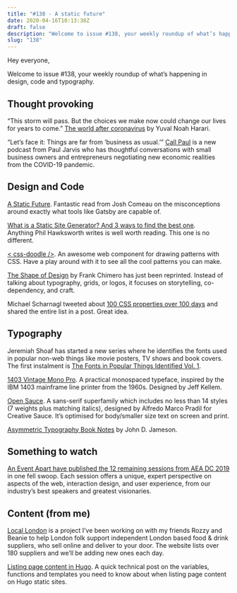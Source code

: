 ```yaml
---
title: "#138 - A static future"
date: 2020-04-16T10:13:38Z
draft: false
description: "Welcome to issue #138, your weekly roundup of what’s happening in design, code and typography."
slug: "138"
---
```


Hey everyone,

Welcome to issue #138, your weekly roundup of what’s happening in design, code and typography.

## Thought provoking

“This storm will pass. But the choices we make now could change our lives for years to come.” [The world after coronavirus](https://harrycresswell.us14.list-manage.com/track/click?u=4e8fba8d0ab4a857159c0104e&id=7fddea606e&e=6105dcf671) by Yuval Noah Harari.

“Let’s face it: Things are far from ‘business as usual.’” [Call Paul](https://harrycresswell.us14.list-manage.com/track/click?u=4e8fba8d0ab4a857159c0104e&id=20af2f74fd&e=6105dcf671) is a new podcast from Paul Jarvis who has thoughtful conversations with small business owners and entrepreneurs negotiating new economic realities from the COVID-19 pandemic.

## Design and Code

[A Static Future](https://harrycresswell.us14.list-manage.com/track/click?u=4e8fba8d0ab4a857159c0104e&id=4071d81e99&e=6105dcf671). Fantastic read from Josh Comeau on the misconceptions around exactly what tools like Gatsby are capable of.

[What is a Static Site Generator? And 3 ways to find the best one](https://harrycresswell.us14.list-manage.com/track/click?u=4e8fba8d0ab4a857159c0104e&id=491e49725d&e=6105dcf671). Anything Phil Hawksworth writes is well worth reading. This one is no different.

[< css-doodle />](https://harrycresswell.us14.list-manage.com/track/click?u=4e8fba8d0ab4a857159c0104e&id=2600253d1b&e=6105dcf671). An awesome web component for drawing patterns with CSS. Have a play around with it to see all the cool patterns you can make.

[The Shape of Design](https://harrycresswell.us14.list-manage.com/track/click?u=4e8fba8d0ab4a857159c0104e&id=6d7dc47d3c&e=6105dcf671) by Frank Chimero has just been reprinted. Instead of talking about typography, grids, or logos, it focuses on storytelling, co-dependency, and craft.

Michael Scharnagl tweeted about [100 CSS properties over 100 days](https://harrycresswell.us14.list-manage.com/track/click?u=4e8fba8d0ab4a857159c0104e&id=7c48cedf69&e=6105dcf671) and shared the entire list in a post. Great idea.

## Typography

Jeremiah Shoaf has started a new series where he identifies the fonts used in popular non-web things like movie posters, TV shows and book covers. The first instalment is [The Fonts in Popular Things Identified Vol. 1](https://www.typewolf.com/blog/fonts-in-popular-things-identified-vol-1).

[1403 Vintage Mono Pro](https://1403.slantedhall.com/). A practical monospaced typeface, inspired by the IBM 1403 mainframe line printer from the 1960s. Designed by Jeff Kellem.

[Open Sauce](https://www.behance.net/gallery/94876543/Open-Sauce-Sans-Typeface). A sans-serif superfamily which includes no less than 14 styles (7 weights plus matching italics), designed by Alfredo Marco Pradil for Creative Sauce. It’s optimised for body/smaller size text on screen and print.

[Asymmetric Typography Book Notes](https://typestudies.com/posts/asymmetric-typography-book-notes/) by John D. Jameson.

## Something to watch

[An Event Apart have published the 12 remaining sessions from AEA DC 2019](https://aneventapart.com/news/post/the-complete-aea-dc-2019-now-online) in one fell swoop. Each session offers a unique, expert perspective on aspects of the web, interaction design, and user experience, from our industry’s best speakers and greatest visionaries.

## Content (from me)

[Local London](https://harrycresswell.us14.list-manage.com/track/click?u=4e8fba8d0ab4a857159c0104e&id=b3f098e87e&e=6105dcf671) is a project I’ve been working on with my friends Rozzy and Beanie to help London folk support independent London based food & drink suppliers, who sell online and deliver to your door. The website lists over 180 suppliers and we’ll be adding new ones each day.

[Listing page content in Hugo](https://harrycresswell.us14.list-manage.com/track/click?u=4e8fba8d0ab4a857159c0104e&id=b41e68a32a&e=6105dcf671). A quick technical post on the variables, functions and templates you need to know about when listing page content on Hugo static sites.
